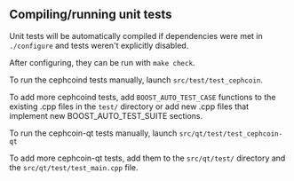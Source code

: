 Compiling/running unit tests
------------------------------------

Unit tests will be automatically compiled if dependencies were met in `./configure`
and tests weren't explicitly disabled.

After configuring, they can be run with `make check`.

To run the cephcoind tests manually, launch `src/test/test_cephcoin`.

To add more cephcoind tests, add `BOOST_AUTO_TEST_CASE` functions to the existing
.cpp files in the `test/` directory or add new .cpp files that
implement new BOOST_AUTO_TEST_SUITE sections.

To run the cephcoin-qt tests manually, launch `src/qt/test/test_cephcoin-qt`

To add more cephcoin-qt tests, add them to the `src/qt/test/` directory and
the `src/qt/test/test_main.cpp` file.
